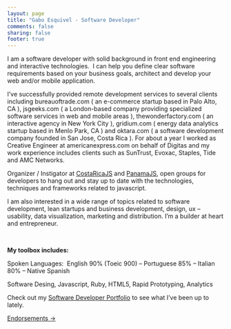 ```yaml
---
layout: page
title: "Gabo Esquivel - Software Developer"
comments: false
sharing: false
footer: true
---
```




I am a software developer with solid background in front end engineering and interactive technologies.  I can help you define clear software requirements based on your business goals, architect and develop your web and/or mobile application.

I&#8217;ve successfully provided remote development services to several clients including bureauoftrade.com ( an e-commerce startup based in Palo Alto, CA ), jsgeeks.com ( a London-based company providing specialized software services in web and mobile areas ), thewonderfactory.com ( an interactive agency in New York City ), gridium.com ( energy data analytics startup based in Menlo Park, CA ) and oktara.com ( a software development company founded in San Jose, Costa Rica ). For about a year I worked as Creative Engineer at americanexpress.com on behalf of Digitas and my work experience includes clients such as SunTrust, Evoxac, Staples, Tide and AMC Networks.

Organizer / Instigator at <a title="Javascript Community in Costa Rica" href="http://costaricajs.org" target="_blank">CostaRicaJS</a> and <a title="Javascript Community in Panama City" href="http://meetup.com/panamajs" target="_blank">PanamaJS</a>, open groups for developers to hang out and stay up to date with the technologies, techniques and frameworks related to javascript.

I am also interested in a wide range of topics related to software development, lean startups and business development, design, ux &#8211; usability, data visualization, marketing and distribution. I’m a builder at heart and entrepreneur.


&nbsp;

**My toolbox includes:**

Spoken Languages:  English 90% (Toeic 900) – Portuguese 85% – Italian 80% – Native Spanish

Software Desing, Javascript, Ruby, HTML5, Rapid Prototyping, Analytics

Check out my <a class="no_text_decoration" title="Javascript Developer" href="/work">Software Developer Portfolio</a> to see what I&#8217;ve been up to lately.

<a class="no_text_decoration" title="Javascript Developer Endorsements" href="/software-developer-endorsements/">Endorsements →</a>
